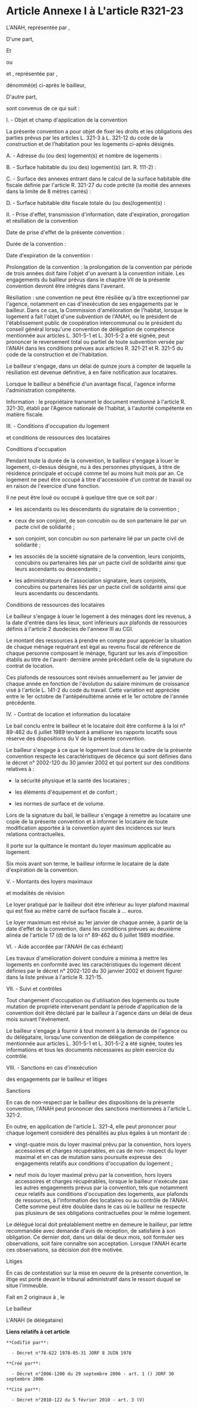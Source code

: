 # Article Annexe I à L'article R321-23

L'ANAH, représentée par ,

D'une part,

Et 

ou

et , représentée par ,

dénommé(e) ci-après le bailleur,

D'autre part,

sont convenus de ce qui suit :

I. - Objet et champ d'application de la convention

La présente convention a pour objet de fixer les droits et les obligations des parties prévus par les articles L. 321-3 à L.
321-12 du code de la construction et de l'habitation pour les logements ci-après désignés.

A. - Adresse du (ou des) logement(s) et nombre de logements : 

B. - Surface habitable du (ou des) logement(s) (art. R. 111-2) : 

C. - Surface des annexes entrant dans le calcul de la surface habitable dite fiscale définie par l'article R. 321-27 du code
précité (la moitié des annexes dans la limite de 8 mètres carrés) : 

D. - Surface habitable dite fiscale totale du (ou des)logement(s) : 

II. - Prise d'effet, transmission d'information, date d'expiration, prorogation et résiliation de la convention

Date de prise d'effet de la présente convention : 

Durée de la convention : 

Date d'expiration de la convention : 

Prolongation de la convention : la prolongation de la convention par période de trois années doit faire l'objet d'un avenant
à la convention initiale. Les engagements du bailleur prévus dans le chapitre VII de la présente convention devront être
intégrés dans l'avenant.

Résiliation : une convention ne peut être résiliée qu'à titre exceptionnel par l'agence, notamment en cas d'inexécution de
ses engagements par le bailleur. Dans ce cas, la Commission d'amélioration de l'habitat, lorsque le logement a fait l'objet
d'une subvention de l'ANAH, ou le président de l'établissement public de coopération intercommunal ou le président du conseil
général lorsqu'une convention de délégation de compétence mentionnée aux articles L. 301-5-1 et L. 301-5-2 a été signée, peut
prononcer le reversement total ou partiel de toute subvention versée par l'ANAH dans les conditions prévues aux articles R.
321-21 et R. 321-5 du code de la construction et de l'habitation.

Le bailleur s'engage, dans un délai de quinze jours à compter de laquelle la résiliation est devenue définitive, à en faire
notification aux locataires.

Lorsque le bailleur a bénéficié d'un avantage fiscal, l'agence informe l'administration compétente.

Information : le propriétaire transmet le document mentionné à l'article R. 321-30, établi par l'Agence nationale de
l'habitat, à l'autorité compétente en matière fiscale.

III. - Conditions d'occupation du logement

et conditions de ressources des locataires

Conditions d'occupation

Pendant toute la durée de la convention, le bailleur s'engage à louer le logement, ci-dessus désigné, nu à des personnes
physiques, à titre de résidence principale et occupé comme tel au moins huit mois par an. Ce logement ne peut être occupé à
titre d'accessoire d'un contrat de travail ou en raison de l'exercice d'une fonction.

Il ne peut être loué ou occupé à quelque titre que ce soit par :

- les ascendants ou les descendants du signataire de la convention ;

- ceux de son conjoint, de son concubin ou de son partenaire lié par un pacte civil de solidarité ;

- son conjoint, son concubin ou son partenaire lié par un pacte civil de solidarité ;

- les associés de la société signataire de la convention, leurs conjoints, concubins ou partenaires liés par un pacte civil
de solidarité ainsi que leurs ascendants ou descendants ;

- les administrateurs de l'association signataire, leurs conjoints, concubins ou partenaires liés par un pacte civil de
solidarité ainsi que leurs ascendants ou descendants.

Conditions de ressources des locataires

Le bailleur s'engage à louer le logement à des ménages dont les revenus, à la date d'entrée dans les lieux, sont inférieurs
aux plafonds de ressources définis à l'article 2 duodecies de l'annexe III au CGI.

Le montant des ressources à prendre en compte pour apprécier la situation de chaque ménage requérant est égal au revenu
fiscal de référence de chaque personne composant le ménage, figurant sur les avis d'imposition établis au titre de l'avant-
dernière année précédant celle de la signature du contrat de location.

Ces plafonds de ressources sont révisés annuellement au 1er janvier de chaque année en fonction de l'évolution du salaire
minimum de croissance visé à l'article L. 141-2 du code du travail. Cette variation est appréciée entre le 1er octobre de
l'antépénultième année et le 1er octobre de l'année précédente.

IV. - Contrat de location et information du locataire

Le bail conclu entre le bailleur et le locataire doit être conforme à la loi n° 89-462 du 6 juillet 1989 tendant à améliorer
les rapports locatifs sous réserve des dispositions du V de la présente convention.

Le bailleur s'engage à ce que le logement loué dans le cadre de la présente convention respecte les caractéristiques de
décence qui sont définies dans le décret n° 2002-120 du 30 janvier 2002 et qui portent sur des conditions relatives à :

- la sécurité physique et la santé des locataires ;

- les éléments d'équipement et de confort ;

- les normes de surface et de volume.

Lors de la signature du bail, le bailleur s'engage à remettre au locataire une copie de la présente convention et à informer
le locataire de toute modification apportée à la convention ayant des incidences sur leurs relations contractuelles.

Il porte sur la quittance le montant du loyer maximum applicable au logement.

Six mois avant son terme, le bailleur informe le locataire de la date d'expiration de la convention.

V. - Montants des loyers maximaux

et modalités de révision

Le loyer pratiqué par le bailleur doit être inférieur au loyer plafond maximal qui est fixé au mètre carré de surface fiscale
à ... euros.

Le loyer maximum est révisé au 1er janvier de chaque année, à partir de la date d'effet de la convention, dans les conditions
prévues au deuxième alinéa de l'article 17 (d) de la loi n° 89-462 du 6 juillet 1989 modifiée.

VI. - Aide accordée par l'ANAH (le cas échéant)

Les travaux d'amélioration doivent conduire a minima à mettre les logements en conformité avec les caractéristiques du
logement décent définies par le décret n° 2002-120 du 30 janvier 2002 et doivent figurer dans la liste prévue à l'article R.
321-15.

VII. - Suivi et contrôles

Tout changement d'occupation ou d'utilisation des logements ou toute mutation de propriété intervenant pendant la période
d'application de la convention doit être déclaré par le bailleur à l'agence dans un délai de deux mois suivant l'événement.

Le bailleur s'engage à fournir à tout moment à la demande de l'agence ou du délégataire, lorsqu'une convention de délégation
de compétence mentionnée aux articles L. 301-5-1 et L. 301-5-2 a été signée, toutes les informations et tous les documents
nécessaires au plein exercice du contrôle.

VIII. - Sanctions en cas d'inexécution

des engagements par le bailleur et litiges

Sanctions

En cas de non-respect par le bailleur des dispositions de la présente convention, l'ANAH peut prononcer des sanctions
mentionnées à l'article L. 321-2.

En outre, en application de l'article L. 321-4, elle peut prononcer pour chaque logement considéré des pénalités au plus
égales à un montant de :

- vingt-quatre mois du loyer maximal prévu par la convention, hors loyers accessoires et charges récupérables, en cas de non-
respect du loyer maximal et en cas de mutation sans poursuite expresse des engagements relatifs aux conditions d'occupation
du logement ;

- neuf mois du loyer maximal prévu par la convention, hors loyers accessoires et charges récupérables, lorsque le bailleur
n'exécute pas les autres engagements prévus par la convention, tels que notamment ceux relatifs aux conditions d'occupation
des logements, aux plafonds de ressources, à l'information des locataires ou au contrôle de l'ANAH. Cette somme peut être
doublée dans le cas où le bailleur ne respecte pas plusieurs de ses obligations contractuelles pour le même logement.

Le délégué local doit préalablement mettre en demeure le bailleur, par lettre recommandée avec demande d'avis de réception,
de satisfaire à son obligation. Ce dernier doit, dans un délai de deux mois, soit formuler ses observations, soit faire
connaître son acceptation. Lorsque l'ANAH écarte ces observations, sa décision doit être motivée.

Litiges

En cas de contestation sur la mise en oeuvre de la présente convention, le litige est porté devant le tribunal administratif
dans le ressort duquel se situe l'immeuble.

Fait en 2 originaux à , le 

Le bailleur

L'ANAH (le délégataire)

**Liens relatifs à cet article**

	**Codifié par**:

	  - Décret n°78-622 1978-05-31 JORF 8 JUIN 1978

	**Créé par**:

	  - Décret n°2006-1200 du 29 septembre 2006 - art. 1 () JORF 30 septembre 2006

	**Cité par**:

	  - Décret n°2010-122 du 5 février 2010 - art. 3 (V)
